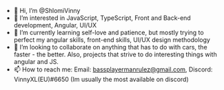 - 👋 Hi, I’m @ShlomiVinny
- 👀 I’m interested in JavaScript, TypeScript, Front and Back-end development, Angular, UI/UX
- 🌱 I’m currently learning self-love and patience, but mostly trying to perfect my angular skills, front-end skills, UI/UX design methodology
- 💞️ I’m looking to collaborate on anything that has to do with cars, the faster - the better. Also, projects that strive to do interesting things with angular and JS.
- 📫 How to reach me: Email: bassplayermanrulez@gmail.com, Discord: VinnyXL(EU)#6650 (Im usually the most available on discord)

<!---
ShlomiVinny/ShlomiVinny is a ✨ special ✨ repository because its `README.md` (this file) appears on your GitHub profile.
You can click the Preview link to take a look at your changes.
--->

